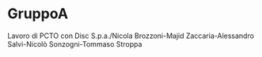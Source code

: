 # GruppoA
Lavoro di PCTO con Disc S.p.a./Nicola Brozzoni-Majid Zaccaria-Alessandro Salvi-Nicolò Sonzogni-Tommaso Stroppa
